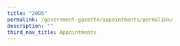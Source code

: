 ```yaml
---
title: "2005"
permalink: /government-gazette/appointments/permalink/
description: ""
third_nav_title: Appointments
---
```

